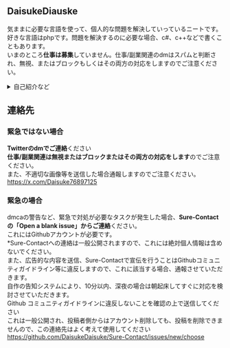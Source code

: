 ## DaisukeDiauske

気ままに必要な言語を使って、個人的な問題を解決していっているニートです。  
好きな言語はphpです。問題を解決するのに必要な場合、c#、c++などで書くこともあります。  
いまのところ**仕事は募集**していません。仕事/副業関連のdmはスパムと判断され、無視、またはブロックもしくはその両方の対応をしますのでご注意ください。  

<details>

<summary>自己紹介など</summary>

## リポジトリ紹介
### MultiCommentViewer  
2024年8月ごろに、必要そうな人が多いという理由でc#を使ってマルチコメントビュワーの暫定ニコ生対応版を書きました。  
https://github.com/DaisukeDaisuke/MultiCommentViewer/releases/tag/0.6.37a

## dq9バトルエミュレータプロジェクト
「私の好きな配信者を助けれる」という理由で始まったdq9のバトルエミュレータプロジェクトは、2024年後半、私が主に従事していたプロジェクトです。  
c++で書かれています。  
https://github.com/DaisukeDaisuke/dq9BattleEmulatorCollection.cpp

## ライセンスの方針について
私が著作権を持つプロジェクトでは寛容なライセンスを使うことにしています。  
MITライセンス、unlicenseなどを好みます。  

## 従事してきたプロジェクトメモ

#### 2025年3月~
dq9バトルエミュレータ(c++)

#### 2025年1月3日~
pmmp関連(php)

#### 2023年10月~
dq9界隈のQOL上昇に貢献など、途中でMultiCommentViewerニコ生対応版作ったりするなどした

#### 2023年~
pmmp関連(php)


</details>


## 連絡先
### 緊急ではない場合
**Twitterのdmでご連絡**ください  
**仕事/副業関連は無視またはブロックまたはその両方の対応をします**のでご注意ください。  
また、不適切な画像等を送信した場合通報しますのでご注意ください。   
https://x.com/Daisuke76897125  

### 緊急の場合
dmcaの警告など、緊急で対処が必要なタスクが発生した場合、**Sure-Contactの「Open a blank issue」からご連絡**ください。   
これにはGithubアカウントが必要です。    
*Sure-Contactへの連絡は一般公開されますので、これには絶対個人情報は含めないでください。  
また、広告的な内容を送信、Sure-Contactで宣伝を行うことはGithubコミュニティガイドライン等に違反しますので、これに該当する場合、通報させていただきます。   
自作の告知システムにより、10分以内、深夜の場合は朝起床してすぐに対応を検討させていただきます。   
Github コミュニティガイドラインに違反しないことを確認の上で送信してください        
これは一般公開され、投稿者側からはアカウント削除しても、投稿を削除できませんので、この連絡先はよく考えて使用してください       
https://github.com/DaisukeDaisuke/Sure-Contact/issues/new/choose    

<!--
**DaisukeDaisuke/DaisukeDaisuke** is a ✨ _special_ ✨ repository because its `README.md` (this file) appears on your GitHub profile.

Here are some ideas to get you started:

- 🔭 I’m currently working on ...
- 🌱 I’m currently learning ...
- 👯 I’m looking to collaborate on ...
- 🤔 I’m looking for help with ...
- 💬 Ask me about ...
- 📫 How to reach me: ...
- 😄 Pronouns: ...
- ⚡ Fun fact: ...
-->
